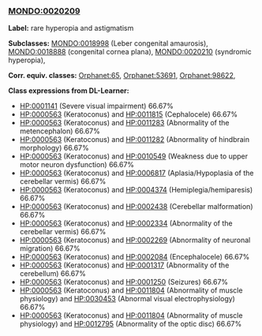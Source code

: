 
### [MONDO:0020209](http://purl.obolibrary.org/obo/MONDO_0020209)
**Label:** rare hyperopia and astigmatism

**Subclasses:** [MONDO:0018998](http://purl.obolibrary.org/obo/MONDO_0018998) (Leber congenital amaurosis), [MONDO:0018888](http://purl.obolibrary.org/obo/MONDO_0018888) (congenital cornea plana), [MONDO:0020210](http://purl.obolibrary.org/obo/MONDO_0020210) (syndromic hyperopia), 

**Corr. equiv. classes:** [Orphanet:65](http://www.orpha.net/ORDO/Orphanet_65), [Orphanet:53691](http://www.orpha.net/ORDO/Orphanet_53691), [Orphanet:98622](http://www.orpha.net/ORDO/Orphanet_98622), 

**Class expressions from DL-Learner:**

- [HP:0001141](http://purl.obolibrary.org/obo/HP_0001141) (Severe visual impairment) 66.67%
- [HP:0000563](http://purl.obolibrary.org/obo/HP_0000563) (Keratoconus) and [HP:0011815](http://purl.obolibrary.org/obo/HP_0011815) (Cephalocele) 66.67%
- [HP:0000563](http://purl.obolibrary.org/obo/HP_0000563) (Keratoconus) and [HP:0011283](http://purl.obolibrary.org/obo/HP_0011283) (Abnormality of the metencephalon) 66.67%
- [HP:0000563](http://purl.obolibrary.org/obo/HP_0000563) (Keratoconus) and [HP:0011282](http://purl.obolibrary.org/obo/HP_0011282) (Abnormality of hindbrain morphology) 66.67%
- [HP:0000563](http://purl.obolibrary.org/obo/HP_0000563) (Keratoconus) and [HP:0010549](http://purl.obolibrary.org/obo/HP_0010549) (Weakness due to upper motor neuron dysfunction) 66.67%
- [HP:0000563](http://purl.obolibrary.org/obo/HP_0000563) (Keratoconus) and [HP:0006817](http://purl.obolibrary.org/obo/HP_0006817) (Aplasia/Hypoplasia of the cerebellar vermis) 66.67%
- [HP:0000563](http://purl.obolibrary.org/obo/HP_0000563) (Keratoconus) and [HP:0004374](http://purl.obolibrary.org/obo/HP_0004374) (Hemiplegia/hemiparesis) 66.67%
- [HP:0000563](http://purl.obolibrary.org/obo/HP_0000563) (Keratoconus) and [HP:0002438](http://purl.obolibrary.org/obo/HP_0002438) (Cerebellar malformation) 66.67%
- [HP:0000563](http://purl.obolibrary.org/obo/HP_0000563) (Keratoconus) and [HP:0002334](http://purl.obolibrary.org/obo/HP_0002334) (Abnormality of the cerebellar vermis) 66.67%
- [HP:0000563](http://purl.obolibrary.org/obo/HP_0000563) (Keratoconus) and [HP:0002269](http://purl.obolibrary.org/obo/HP_0002269) (Abnormality of neuronal migration) 66.67%
- [HP:0000563](http://purl.obolibrary.org/obo/HP_0000563) (Keratoconus) and [HP:0002084](http://purl.obolibrary.org/obo/HP_0002084) (Encephalocele) 66.67%
- [HP:0000563](http://purl.obolibrary.org/obo/HP_0000563) (Keratoconus) and [HP:0001317](http://purl.obolibrary.org/obo/HP_0001317) (Abnormality of the cerebellum) 66.67%
- [HP:0000563](http://purl.obolibrary.org/obo/HP_0000563) (Keratoconus) and [HP:0001250](http://purl.obolibrary.org/obo/HP_0001250) (Seizures) 66.67%
- [HP:0000563](http://purl.obolibrary.org/obo/HP_0000563) (Keratoconus) and [HP:0011804](http://purl.obolibrary.org/obo/HP_0011804) (Abnormality of muscle physiology) and [HP:0030453](http://purl.obolibrary.org/obo/HP_0030453) (Abnormal visual electrophysiology) 66.67%
- [HP:0000563](http://purl.obolibrary.org/obo/HP_0000563) (Keratoconus) and [HP:0011804](http://purl.obolibrary.org/obo/HP_0011804) (Abnormality of muscle physiology) and [HP:0012795](http://purl.obolibrary.org/obo/HP_0012795) (Abnormality of the optic disc) 66.67%


